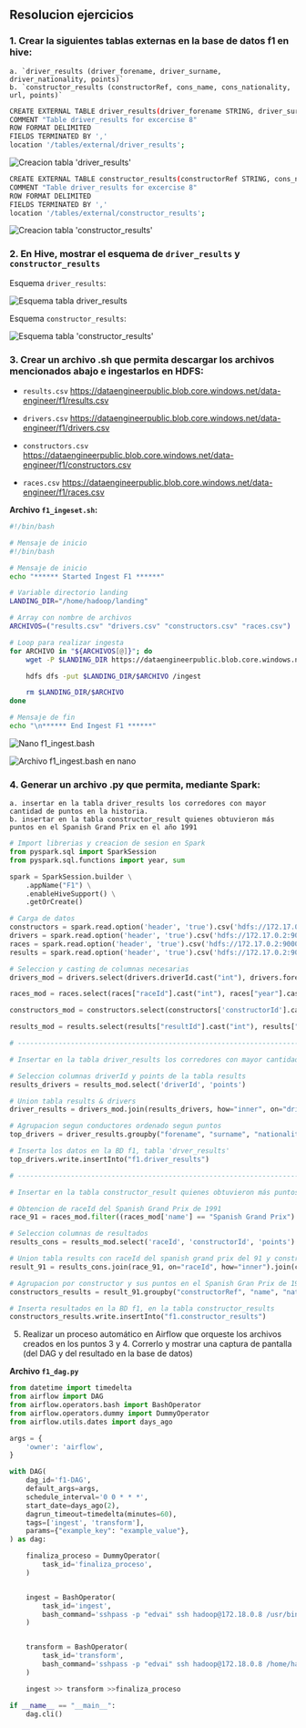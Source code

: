 ## Resolucion ejercicios

### **1.** Crear la siguientes tablas externas en la base de datos f1 en hive:
    a. `driver_results (driver_forename, driver_surname, driver_nationality, points)`
    b. `constructor_results (constructorRef, cons_name, cons_nationality, url, points)`

```bash
CREATE EXTERNAL TABLE driver_results(driver_forename STRING, driver_surname STRING, driver_nationality STRING, points INT)
COMMENT "Table driver_results for excercise 8"
ROW FORMAT DELIMITED
FIELDS TERMINATED BY ','
location '/tables/external/driver_results';
```

![Creacion tabla 'driver_results'](image.png)

```bash
CREATE EXTERNAL TABLE constructor_results(constructorRef STRING, cons_name STRING, cons_nationality STRING, url STRING, points INT)
COMMENT "Table driver_results for excercise 8"
ROW FORMAT DELIMITED
FIELDS TERMINATED BY ','
location '/tables/external/constructor_results';
```

![Creacion tabla 'constructor_results'](image-1.png)

### **2.** En Hive, mostrar el esquema de `driver_results` y `constructor_results`

Esquema `driver_results`:

![Esquema tabla driver_results](image-2.png)

Esquema `constructor_results`:

![Esquema tabla 'constructor_results'](image-3.png)

### **3.** Crear un archivo .sh que permita descargar los archivos mencionados abajo e ingestarlos en HDFS:

- `results.csv`
https://dataengineerpublic.blob.core.windows.net/data-engineer/f1/results.csv

- `drivers.csv`
https://dataengineerpublic.blob.core.windows.net/data-engineer/f1/drivers.csv

- `constructors.csv`
https://dataengineerpublic.blob.core.windows.net/data-engineer/f1/constructors.csv

- `races.csv`
https://dataengineerpublic.blob.core.windows.net/data-engineer/f1/races.csv

**Archivo `f1_ingeset.sh`:**

```bash
#!/bin/bash

# Mensaje de inicio
#!/bin/bash

# Mensaje de inicio
echo "****** Started Ingest F1 ******"

# Variable directorio landing
LANDING_DIR="/home/hadoop/landing"

# Array con nombre de archivos
ARCHIVOS=("results.csv" "drivers.csv" "constructors.csv" "races.csv")

# Loop para realizar ingesta
for ARCHIVO in "${ARCHIVOS[@]}"; do
    wget -P $LANDING_DIR https://dataengineerpublic.blob.core.windows.net/data-engineer/f1/$ARCHIVO

    hdfs dfs -put $LANDING_DIR/$ARCHIVO /ingest

    rm $LANDING_DIR/$ARCHIVO
done

# Mensaje de fin
echo "\n****** End Ingest F1 ******"
```

![Nano f1_ingest.bash](image-4.png)

![Archivo f1_ingest.bash en nano](image-5.png)

### **4.** Generar un archivo .py que permita, mediante Spark:
    a. insertar en la tabla driver_results los corredores con mayor cantidad de puntos en la historia.
    b. insertar en la tabla constructor_result quienes obtuvieron más puntos en el Spanish Grand Prix en el año 1991

```python
# Import librerias y creacion de sesion en Spark
from pyspark.sql import SparkSession
from pyspark.sql.functions import year, sum

spark = SparkSession.builder \
    .appName("F1") \
    .enableHiveSupport() \
    .getOrCreate()

# Carga de datos
constructors = spark.read.option('header', 'true').csv('hdfs://172.17.0.2:9000/ingest/constructors.csv')
drivers = spark.read.option('header', 'true').csv('hdfs://172.17.0.2:9000/ingest/drivers.csv')
races = spark.read.option('header', 'true').csv('hdfs://172.17.0.2:9000/ingest/races.csv')
results = spark.read.option('header', 'true').csv('hdfs://172.17.0.2:9000/ingest/results.csv')

# Seleccion y casting de columnas necesarias
drivers_mod = drivers.select(drivers.driverId.cast("int"), drivers.forename, drivers.surname, drivers.nationality)

races_mod = races.select(races["raceId"].cast("int"), races["year"].cast("date"), "name")

constructors_mod = constructors.select(constructors['constructorId'].cast("int"), 'constructorRef', 'name', 'nationality', 'url')

results_mod = results.select(results["resultId"].cast("int"), results["raceId"].cast("int"), results["driverId"].cast("int"), results["constructorId"].cast("int"), results["points"].cast("int"))

# --------------------------------------------------------------------------------------------------------------------------------------------------------------------------------------------------

# Insertar en la tabla driver_results los corredores con mayor cantidad de puntos en la historia.

# Seleccion columnas driverId y points de la tabla results
results_drivers = results_mod.select('driverId', 'points')

# Union tabla results & drivers
driver_results = drivers_mod.join(results_drivers, how="inner", on="driverId")

# Agrupacion segun conductores ordenado segun puntos
top_drivers = driver_results.groupby("forename", "surname", "nationality").agg({"points":"sum"}).orderBy("sum(points)", ascending=False)

# Inserta los datos en la BD f1, tabla 'drver_results'
top_drivers.write.insertInto("f1.driver_results")

# --------------------------------------------------------------------------------------------------------------------------------------------------------------------------------------------------

# Insertar en la tabla constructor_result quienes obtuvieron más puntos en el Spanish Grand Prix en el año 1991.

# Obtencion de raceId del Spanish Grand Prix de 1991
race_91 = races_mod.filter((races_mod['name'] == "Spanish Grand Prix") & (year(races_mod['year']) == 1991)).select('raceId')

# Seleccion columnas de resultados
results_cons = results_mod.select('raceId', 'constructorId', 'points')

# Union tabla results con raceId del spanish grand prix del 91 y constructores
result_91 = results_cons.join(race_91, on="raceId", how="inner").join(constructors_mod, on="constructorId", how="inner").drop("raceId", "constructorId")

# Agrupacion por constructor y sus puntos en el Spanish Gran Prix de 1991
constructors_results = result_91.groupby("constructorRef", "name", "nationality", "url").agg({"points":"sum"}).orderBy("sum(points)", ascending=False)

# Inserta resultados en la BD f1, en la tabla constructor_results
constructors_results.write.insertInto("f1.constructor_results")
```

5. Realizar un proceso automático en Airflow que orqueste los archivos creados en los puntos 3 y 4. Correrlo y mostrar una captura de pantalla (del DAG y del resultado en la base de datos)

**Archivo `f1_dag.py`**

```python
from datetime import timedelta
from airflow import DAG
from airflow.operators.bash import BashOperator
from airflow.operators.dummy import DummyOperator
from airflow.utils.dates import days_ago

args = {
    'owner': 'airflow',
}

with DAG(
    dag_id='f1-DAG',
    default_args=args,
    schedule_interval='0 0 * * *',
    start_date=days_ago(2),
    dagrun_timeout=timedelta(minutes=60),
    tags=['ingest', 'transform'],
    params={"example_key": "example_value"},
) as dag:

    finaliza_proceso = DummyOperator(
        task_id='finaliza_proceso',
    )


    ingest = BashOperator(
        task_id='ingest',
        bash_command='sshpass -p "edvai" ssh hadoop@172.18.0.8 /usr/bin/sh /home/hadoop/scripts/f1_ingest.bash ',
    )


    transform = BashOperator(
        task_id='transform',
        bash_command='sshpass -p "edvai" ssh hadoop@172.18.0.8 /home/hadoop/spark/bin/spark-submit --files /home/hadoop/hive/conf/hive-site.xml /home/hadoop/scripts/f1_transformation.py ',
    )

    ingest >> transform >>finaliza_proceso

if __name__ == "__main__":
    dag.cli()
```